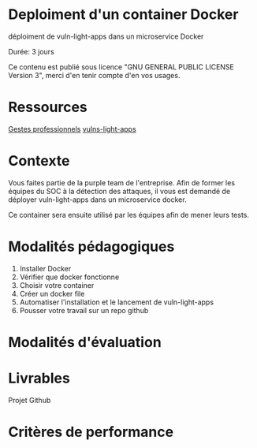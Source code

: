 # Deploiment d'un container Docker

déploiment de vuln-light-apps dans un microservice Docker

Durée: 3 jours

Ce contenu est publié sous licence "GNU GENERAL PUBLIC LICENSE Version 3", merci d'en tenir compte d'en vos usages.

# Ressources


[Gestes professionnels](https://github.com/Aif4thah/Dojo-101)
[vulns-light-apps](https://github.com/Aif4thah/Vulnerable-Light-Apps)


# Contexte

Vous faites partie de la purple team de l'entreprise. Afin de former les équipes du SOC à la détection des attaques, il vous est demandé de déployer vuln-light-apps dans un microservice docker.

Ce container sera ensuite utilisé par les équipes afin de mener leurs tests.


# Modalités pédagogiques

1. Installer Docker
2. Vérifier que docker fonctionne
3. Choisir votre container
4. Créer un docker file
5. Automatiser l'installation et le lancement de vuln-light-apps
6. Pousser votre travail sur un repo github



# Modalités d'évaluation


# Livrables

Projet Github


# Critères de performance



